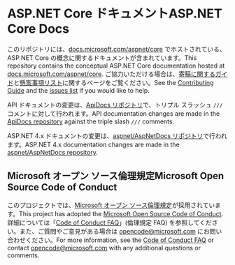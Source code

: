 # <a name="aspnet-core-docs"></a><span data-ttu-id="5ce3d-101">ASP.NET Core ドキュメント</span><span class="sxs-lookup"><span data-stu-id="5ce3d-101">ASP.NET Core Docs</span></span>

<span data-ttu-id="5ce3d-102">このリポジトリには、[docs.microsoft.com/aspnet/core](https://docs.microsoft.com/aspnet/core) でホストされている、ASP.NET Core の概念に関するドキュメントが含まれています。</span><span class="sxs-lookup"><span data-stu-id="5ce3d-102">This repository contains the conceptual ASP.NET Core documentation hosted at [docs.microsoft.com/aspnet/core](https://docs.microsoft.com/aspnet/core).</span></span> <span data-ttu-id="5ce3d-103">ご協力いただける場合は、[寄稿に関するガイド](CONTRIBUTING.md)と[懸案事項リスト](https://github.com/aspnet/Docs/issues)に関するページをご覧ください。</span><span class="sxs-lookup"><span data-stu-id="5ce3d-103">See the [Contributing Guide](CONTRIBUTING.md) and the [issues list](https://github.com/aspnet/Docs/issues) if you would like to help.</span></span>

<span data-ttu-id="5ce3d-104">API ドキュメントの変更は、[ApiDocs リポジトリ](https://github.com/aspnet/ApiDocs)で、トリプル スラッシュ `///` コメントに対して行われます。</span><span class="sxs-lookup"><span data-stu-id="5ce3d-104">API documentation changes are made in the [ApiDocs repository](https://github.com/aspnet/ApiDocs) against the triple slash `///` comments.</span></span>

<span data-ttu-id="5ce3d-105">ASP.NET 4.x ドキュメントの変更は、[aspnet/AspNetDocs リポジトリ](https://github.com/aspnet/AspNetDocs)で行われます。</span><span class="sxs-lookup"><span data-stu-id="5ce3d-105">ASP.NET 4.x documentation changes are made in the [aspnet/AspNetDocs repository](https://github.com/aspnet/AspNetDocs).</span></span>

## <a name="microsoft-open-source-code-of-conduct"></a><span data-ttu-id="5ce3d-106">Microsoft オープン ソース倫理規定</span><span class="sxs-lookup"><span data-stu-id="5ce3d-106">Microsoft Open Source Code of Conduct</span></span>

<span data-ttu-id="5ce3d-107">このプロジェクトでは、[Microsoft オープン ソース倫理規定](https://opensource.microsoft.com/codeofconduct/)が採用されています。</span><span class="sxs-lookup"><span data-stu-id="5ce3d-107">This project has adopted the [Microsoft Open Source Code of Conduct](https://opensource.microsoft.com/codeofconduct/).</span></span>
<span data-ttu-id="5ce3d-108">詳細については「[Code of Conduct FAQ](https://opensource.microsoft.com/codeofconduct/faq/)」(倫理規定 FAQ) を参照してください。また、ご質問やご意見がある場合は [opencode@microsoft.com](mailto:opencode@microsoft.com) にお問い合わせください。</span><span class="sxs-lookup"><span data-stu-id="5ce3d-108">For more information, see the [Code of Conduct FAQ](https://opensource.microsoft.com/codeofconduct/faq/) or contact [opencode@microsoft.com](mailto:opencode@microsoft.com) with any additional questions or comments.</span></span>
